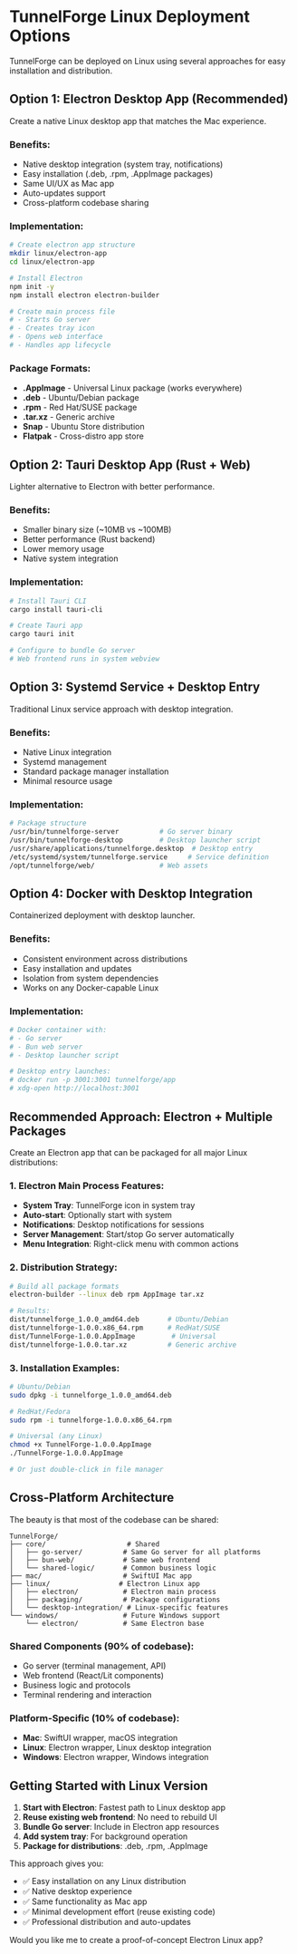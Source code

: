 # TunnelForge Linux Deployment Options

TunnelForge can be deployed on Linux using several approaches for easy installation and distribution.

## Option 1: Electron Desktop App (Recommended)

Create a native Linux desktop app that matches the Mac experience.

### Benefits:
- Native desktop integration (system tray, notifications)
- Easy installation (.deb, .rpm, .AppImage packages)
- Same UI/UX as Mac app
- Auto-updates support
- Cross-platform codebase sharing

### Implementation:
```bash
# Create electron app structure
mkdir linux/electron-app
cd linux/electron-app

# Install Electron
npm init -y
npm install electron electron-builder

# Create main process file
# - Starts Go server
# - Creates tray icon
# - Opens web interface
# - Handles app lifecycle
```

### Package Formats:
- **.AppImage** - Universal Linux package (works everywhere)
- **.deb** - Ubuntu/Debian package
- **.rpm** - Red Hat/SUSE package
- **.tar.xz** - Generic archive
- **Snap** - Ubuntu Store distribution
- **Flatpak** - Cross-distro app store

## Option 2: Tauri Desktop App (Rust + Web)

Lighter alternative to Electron with better performance.

### Benefits:
- Smaller binary size (~10MB vs ~100MB)
- Better performance (Rust backend)
- Lower memory usage
- Native system integration

### Implementation:
```bash
# Install Tauri CLI
cargo install tauri-cli

# Create Tauri app
cargo tauri init

# Configure to bundle Go server
# Web frontend runs in system webview
```

## Option 3: Systemd Service + Desktop Entry

Traditional Linux service approach with desktop integration.

### Benefits:
- Native Linux integration
- Systemd management
- Standard package manager installation
- Minimal resource usage

### Implementation:
```bash
# Package structure
/usr/bin/tunnelforge-server          # Go server binary
/usr/bin/tunnelforge-desktop         # Desktop launcher script
/usr/share/applications/tunnelforge.desktop  # Desktop entry
/etc/systemd/system/tunnelforge.service     # Service definition
/opt/tunnelforge/web/                # Web assets
```

## Option 4: Docker with Desktop Integration

Containerized deployment with desktop launcher.

### Benefits:
- Consistent environment across distributions
- Easy installation and updates
- Isolation from system dependencies
- Works on any Docker-capable Linux

### Implementation:
```bash
# Docker container with:
# - Go server
# - Bun web server
# - Desktop launcher script

# Desktop entry launches:
# docker run -p 3001:3001 tunnelforge/app
# xdg-open http://localhost:3001
```

## Recommended Approach: Electron + Multiple Packages

Create an Electron app that can be packaged for all major Linux distributions:

### 1. Electron Main Process Features:
- **System Tray**: TunnelForge icon in system tray
- **Auto-start**: Optionally start with system
- **Notifications**: Desktop notifications for sessions
- **Server Management**: Start/stop Go server automatically
- **Menu Integration**: Right-click menu with common actions

### 2. Distribution Strategy:
```bash
# Build all package formats
electron-builder --linux deb rpm AppImage tar.xz

# Results:
dist/tunnelforge_1.0.0_amd64.deb       # Ubuntu/Debian
dist/tunnelforge-1.0.0.x86_64.rpm      # RedHat/SUSE
dist/TunnelForge-1.0.0.AppImage         # Universal
dist/tunnelforge-1.0.0.tar.xz          # Generic archive
```

### 3. Installation Examples:
```bash
# Ubuntu/Debian
sudo dpkg -i tunnelforge_1.0.0_amd64.deb

# RedHat/Fedora
sudo rpm -i tunnelforge-1.0.0.x86_64.rpm

# Universal (any Linux)
chmod +x TunnelForge-1.0.0.AppImage
./TunnelForge-1.0.0.AppImage

# Or just double-click in file manager
```

## Cross-Platform Architecture

The beauty is that most of the codebase can be shared:

```
TunnelForge/
├── core/                    # Shared
│   ├── go-server/          # Same Go server for all platforms
│   ├── bun-web/            # Same web frontend
│   └── shared-logic/       # Common business logic
├── mac/                    # SwiftUI Mac app
├── linux/                 # Electron Linux app
│   ├── electron/           # Electron main process
│   ├── packaging/          # Package configurations
│   └── desktop-integration/ # Linux-specific features
└── windows/                # Future Windows support
    └── electron/           # Same Electron base
```

### Shared Components (90% of codebase):
- Go server (terminal management, API)
- Web frontend (React/Lit components)
- Business logic and protocols
- Terminal rendering and interaction

### Platform-Specific (10% of codebase):
- **Mac**: SwiftUI wrapper, macOS integration
- **Linux**: Electron wrapper, Linux desktop integration  
- **Windows**: Electron wrapper, Windows integration

## Getting Started with Linux Version

1. **Start with Electron**: Fastest path to Linux desktop app
2. **Reuse existing web frontend**: No need to rebuild UI
3. **Bundle Go server**: Include in Electron app resources
4. **Add system tray**: For background operation
5. **Package for distributions**: .deb, .rpm, .AppImage

This approach gives you:
- ✅ Easy installation on any Linux distribution
- ✅ Native desktop experience
- ✅ Same functionality as Mac app
- ✅ Minimal development effort (reuse existing code)
- ✅ Professional distribution and auto-updates

Would you like me to create a proof-of-concept Electron Linux app?